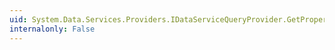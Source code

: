 ```yaml
---
uid: System.Data.Services.Providers.IDataServiceQueryProvider.GetPropertyValue(System.Object,System.Data.Services.Providers.ResourceProperty)
internalonly: False
---
```


